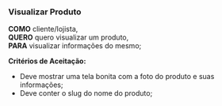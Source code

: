 ### Visualizar Produto

**COMO** cliente/lojista,    
**QUERO** quero visualizar um produto,  
**PARA** visualizar informações do mesmo;   

**Critérios de Aceitação:**

- Deve mostrar uma tela bonita com a foto do produto e suas informações;
- Deve conter o slug do nome do produto;
